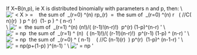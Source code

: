 If X\~B(n,p), ie X is distributed binomially with parameters n and p,
then: \\
![' \< X \> =    the sum of  \_(r=0) \^(n) rp\_(r)  =  the sum of  \_(r=0) \^(n) r   ( //C(n)(r)  ) p \^ (r)  (1- p ) \^ ( n-r) '](../dictionary/equation_images/3425.1..png)
\\
![' =  the sum of  \_(r=1) \^(n) (n!)/(
(r-1)!(n-r)!)  p\^(r) (1-p)\^(n-r) '](../dictionary/equation_images/3425.2..png)
\\
![' = np  the sum of  \_(r=1) \^ (n)  ( (n-1)!)/(
(r-1!)(n-r)!)  p\^(r-1) (1-p) \^ (n-r) '](../dictionary/equation_images/3425.3..png)
\\
![' = np  the sum of  \_(r=0) \^ ( n-1)    ( //C (n-1)(r)  ) p\^(r)  (1-p)\^ (n-1-r) '](../dictionary/equation_images/3425.4..png)
\\
![' = np(p+(1-p) )\^(n-1) '](../dictionary/equation_images/3425.5..png)
\\
![' = np '](../dictionary/equation_images/3425.6..png)

